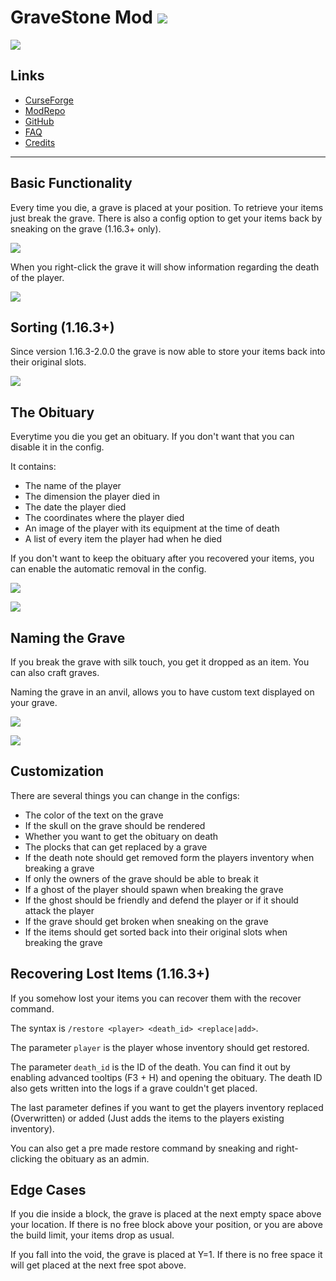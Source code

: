 # GraveStone Mod ![](http://cf.way2muchnoise.eu/full_238551_downloads.svg)
![](http://cf.way2muchnoise.eu/versions/238551.svg)

## Links
- [CurseForge](https://www.curseforge.com/minecraft/mc-mods/gravestone-mod)
- [ModRepo](https://modrepo.de/minecraft/gravestone/overview)
- [GitHub](https://github.com/henkelmax/gravestone)
- [FAQ](https://modrepo.de/minecraft/gravestone/faq)
- [Credits](https://modrepo.de/minecraft/gravestone/credits)

---

## Basic Functionality
Every time you die, a grave is placed at your position.
To retrieve your items just break the grave.
There is also a config option to get your items back by sneaking on the grave (1.16.3+ only).

![](https://i.imgur.com/7CGWKim.png)

When you right-click the grave it will show information regarding the death of the player.

![](https://i.imgur.com/2CtZE7H.png)

## Sorting (1.16.3+)
Since version 1.16.3-2.0.0 the grave is now able to store your items back into their original slots.

![](https://media1.giphy.com/media/em8yzTjuJOxrMQJqBG/giphy.gif)

## The Obituary
Everytime you die you get an obituary. If you don't want that you can disable it in the config.

It contains:

- The name of the player
- The dimension the player died in
- The date the player died
- The coordinates where the player died
- An image of the player with its equipment at the time of death
- A list of every item the player had when he died

If you don't want to keep the obituary after you recovered your items, you can enable the automatic removal in the config.

![](https://i.imgur.com/mc2CMaK.png)

![](https://i.imgur.com/vOVetsl.png)

## Naming the Grave
If you break the grave with silk touch, you get it dropped as an item.
You can also craft graves.

Naming the grave in an anvil, allows you to have custom text displayed on your grave.

![](https://i.imgur.com/fB6gl6Y.png)

![](https://i.imgur.com/auVMOS1.png)

## Customization
There are several things you can change in the configs:

- The color of the text on the grave
- If the skull on the grave should be rendered
- Whether you want to get the obituary on death
- The plocks that can get replaced by a grave
- If the death note should get removed form the players inventory when breaking a grave
- If only the owners of the grave should be able to break it
- If a ghost of the player should spawn when breaking the grave
- If the ghost should be friendly and defend the player or if it should attack the player
- If the grave should get broken when sneaking on the grave
- If the items should get sorted back into their original slots when breaking the grave

## Recovering Lost Items (1.16.3+)
If you somehow lost your items you can recover them with the recover command.

The syntax is `/restore <player> <death_id> <replace|add>`.

The parameter `player` is the player whose inventory should get restored.

The parameter `death_id` is the ID of the death. You can find it out by enabling advanced tooltips (F3 + H) and opening the obituary. The death ID also gets written into the logs if a grave couldn't get placed.

The last parameter defines if you want to get the players inventory replaced (Overwritten) or added (Just adds the items to the players existing inventory).


You can also get a pre made restore command by sneaking and right-clicking the obituary as an admin.


## Edge Cases
If you die inside a block, the grave is placed at the next empty space above your location. If there is no free block above your position, or you are above the build limit, your items drop as usual.

If you fall into the void, the grave is placed at Y=1. If there is no free space it will get placed at the next free spot above.
